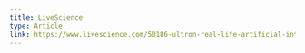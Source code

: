 ```yaml
---
title: LiveScience
type: Article
link: https://www.livescience.com/50186-ultron-real-life-artificial-intelligence.html
---
```


